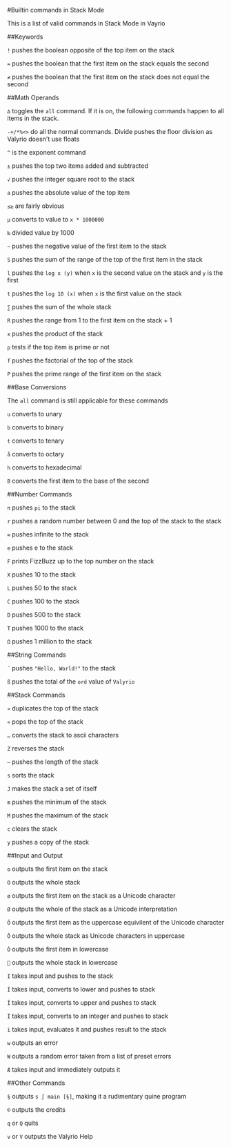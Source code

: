 #Builtin commands in Stack Mode

This is a list of valid commands in Stack Mode in Vayrio

##Keywords

`!` pushes the boolean opposite of the top item on the stack

`=` pushes the boolean that the first item on the stack equals the second

`≠` pushes the boolean that the first item on the stack does not equal the second

##Math Operands

`∆` toggles the `all` command. If it is on, the following commands happen to all items in the stack.

`-+/*%<>` do all the normal commands. Divide pushes the floor division as Valyrio doesn't use floats

`^` is the exponent command

`±` pushes the top two items added and subtracted

`√` pushes the integer square root to the stack

`a` pushes the absolute value of the top item

`≤≥` are fairly obvious

`µ` converts to value to `x * 1000000`

`‰` divided value by 1000

`~` pushes the negative value of the first item to the stack

`S` pushes the sum of the range of the top of the first item in the stack

`l` pushes the `log x (y)` when `x` is the second value on the stack and `y` is the first

`t` pushes the `log 10 (x)` when `x` is the first value on the stack

`∑` pushes the sum of the whole stack

`R` pushes the range from 1 to the first item on the stack + 1

`x` pushes the product of the stack

`p` tests if the top item is prime or not

`f` pushes the factorial of the top of the stack

`P` pushes the prime range of the first item on the stack

##Base Conversions

The `all` command is still applicable for these commands

`u` converts to unary

`b` converts to binary

`t` converts to tenary

`å` converts to octary

`h` converts to hexadecimal

`B` converts the first item to the base of the second

##Number Commands

`π` pushes `pi` to the stack

`r` pushes a random number between 0 and the top of the stack to the stack

`∞` pushes infinite to the stack

`e` pushes e to the stack

`F` prints FizzBuzz up to the top number on the stack

`X` pushes 10 to the stack

`L` pushes 50 to the stack

`C` pushes 100 to the stack

`D` pushes 500 to the stack

`T` pushes 1000 to the stack

`Ω` pushes 1 million to the stack

##String Commands

`´` pushes `"Hello, World!"` to the stack

`ß` pushes the total of the `ord` value of `Valyrio`

##Stack Commands

`»` duplicates the top of the stack

`«` pops the top of the stack

`…` converts the stack to ascii characters

`Z` reverses the stack

`—` pushes the length of the stack

`s` sorts the stack

`J` makes the stack a set of itself

`m` pushes the minimum of the stack

`M` pushes the maximum of the stack

`c` clears the stack

`y` pushes a copy of the stack

##Input and Output

`o` outputs the first item on the stack

`O` outputs the whole stack

`ø` outputs the first item on the stack as a Unicode character

`Ø` outputs the whole of the stack as a Unicode interpretation

`Ó` outputs the first item as the uppercase equivilent of the Unicode character

`Ô` outputs the whole stack as Unicode characters in uppercase

`Ò` outputs the first item in lowercase

`` outputs the whole stack in lowercase

`I` takes input and pushes to the stack

`Í` takes input, converts to lower and pushes to stack

`Î` takes input, converts to upper and pushes to stack

`Ï` takes input, converts to an integer and pushes to stack

`i` takes input, evaluates it and pushes result to the stack

`w` outputs an error

`W` outputs a random error taken from a list of preset errors

`Æ` takes input and immediately outputs it

##Other Commands

`§` outputs `s ∫ main [§]`, making it a rudimentary quine program

`©` outputs the credits

`q` or `Q` quits

`v` or `V` outputs the Valyrio Help
